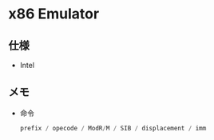 # x86 Emulator
## 仕様
* Intel
## メモ
* 命令
    ```c
    prefix / opecode / ModR/M / SIB / displacement / imm
    ```